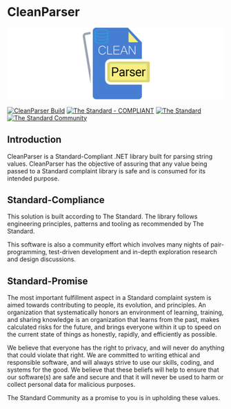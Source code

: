 # CleanParser

![CleanParser](https://raw.githubusercontent.com/glhays/CleanParser/master/CleanParser/resources/images/cleanparser_gitlogo.png)

[![CleanParser Build](https://github.com/glhays/CleanParser/actions/workflows/dotnet.yml/badge.svg)](https://github.com/hassanhabib/InternTrack.Web/actions/workflows/dotnet.yml)
[![The Standard - COMPLIANT](https://img.shields.io/badge/The_Standard-COMPLIANT-2ea44f?style=default)](https://github.com/hassanhabib/The-Standard)
[![The Standard](https://img.shields.io/github/v/release/hassanhabib/The-Standard?filter=v2.10.0&style=default&label=Standard%20Version&color=2ea44f)](https://github.com/hassanhabib/The-Standard)
[![The Standard Community](https://img.shields.io/discord/934130100008538142?style=default&color=%237289da&label=The%20Standard%20Community&logo=Discord)](https://discord.gg/vdPZ7hS52X)

## Introduction
CleanParser is a Standard-Compliant .NET library built for parsing string values. CleanParser has the objective of assuring that any value being passed to a Standard complaint library is safe and is consumed for its intended purpose.

## Standard-Compliance
This solution is built according to The Standard. The library follows engineering principles, patterns and tooling as recommended by The Standard.

This software is also a community effort which involves many nights of pair-programming, test-driven development and in-depth exploration research and design discussions.

## Standard-Promise
The most important fulfillment aspect in a Standard complaint system is aimed towards contributing to people, its evolution, and principles.
An organization that systematically honors an environment of learning, training, and sharing knowledge is an organization that learns from the past, makes calculated risks for the future, 
and brings everyone within it up to speed on the current state of things as honestly, rapidly, and efficiently as possible. 
 
We believe that everyone has the right to privacy, and will never do anything that could violate that right.
We are committed to writing ethical and responsible software, and will always strive to use our skills, coding, and systems for the good.
We believe that these beliefs will help to ensure that our software(s) are safe and secure and that it will never be used to harm or collect personal data for malicious purposes.
 
The Standard Community as a promise to you is in upholding these values.